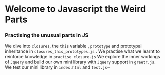 # Welcome to Javascript the Weird Parts

### Practising the unusual parts in JS

We dive into `closures`, the `this` variable , `prototype` and prototypal inheritance in `closures_this_prototypes.js` . We practise what we learnt to reinforce knowledge in `practise_closure.js` We explore the inner workings of `Jquery` and build our own mini library with `Jquery` support in `greetr.js`. We test our mini library in `index.html` and `test.js`~

